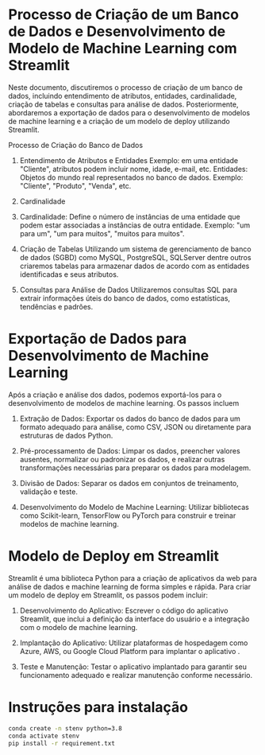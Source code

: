 # Processo de Criação de um Banco de Dados e Desenvolvimento de Modelo de Machine Learning com Streamlit

Neste documento, discutiremos o processo de criação de um banco de dados, incluindo entendimento de atributos, entidades, cardinalidade, criação de tabelas e consultas para análise de dados. Posteriormente, abordaremos a exportação de dados para o desenvolvimento de modelos de machine learning e a criação de um modelo de deploy utilizando Streamlit.


Processo de Criação do Banco de Dados

1. Entendimento de Atributos e Entidades
Exemplo: em uma entidade "Cliente", atributos podem incluir nome, idade, e-mail, etc.
Entidades: Objetos do mundo real representados no banco de dados. Exemplo: "Cliente", "Produto", "Venda", etc.
2. Cardinalidade
3. Cardinalidade: Define o número de instâncias de uma entidade que podem estar associadas a instâncias de outra entidade. Exemplo: "um para um", "um para muitos", "muitos para muitos".

4. Criação de Tabelas
Utilizando um sistema de gerenciamento de banco de dados (SGBD) como MySQL, PostgreSQL, SQLServer dentre outros  criaremos tabelas para armazenar dados de acordo com as entidades identificadas e seus atributos.

6. Consultas para Análise de Dados
Utilizaremos consultas SQL para extrair informações úteis do banco de dados, como estatísticas, tendências e padrões.

# Exportação de Dados para Desenvolvimento de Machine Learning
Após a criação e análise dos dados, podemos exportá-los para o desenvolvimento de modelos de machine learning. Os passos  incluem

1. Extração de Dados: Exportar os dados do banco de dados para um formato adequado para análise, como CSV, JSON ou diretamente para estruturas de dados Python.

2. Pré-processamento de Dados: Limpar os dados, preencher valores ausentes, normalizar ou padronizar os dados, e realizar outras transformações necessárias para preparar os dados para modelagem.

3. Divisão de Dados: Separar os dados em conjuntos de treinamento, validação e teste.

4. Desenvolvimento do Modelo de Machine Learning: Utilizar bibliotecas como Scikit-learn, TensorFlow ou PyTorch para construir e treinar modelos de machine learning.

# Modelo de Deploy em Streamlit

Streamlit é uma biblioteca Python para a criação de aplicativos da web para análise de dados e machine learning de forma simples e rápida. Para criar um modelo de deploy em Streamlit, os passos podem incluir:

1. Desenvolvimento do Aplicativo: Escrever o código do aplicativo Streamlit, que inclui a definição da interface do usuário e a integração com o modelo de machine learning.

2. Implantação do Aplicativo: Utilizar plataformas de hospedagem como Azure, AWS, ou Google Cloud Platform para implantar o aplicativo .

3. Teste e Manutenção: Testar o aplicativo implantado para garantir seu funcionamento adequado e realizar manutenção conforme necessário.

# Instruções para instalação

```bash
conda create -n stenv python=3.8
conda activate stenv
pip install -r requirement.txt
```
